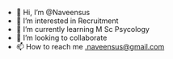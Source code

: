 - 👋 Hi, I’m @Naveensus
- 👀 I’m interested in Recruitment
- 🌱 I’m currently learning M Sc Psycology
- 💞️ I’m looking to collaborate
- 📫 How to reach me .naveensus@gmail.com

<!---
Naveensus/Naveensus is a ✨ special ✨ repository because its `README.md` (this file) appears on your GitHub profile.
You can click the Preview link to take a look at your changes.
--->
